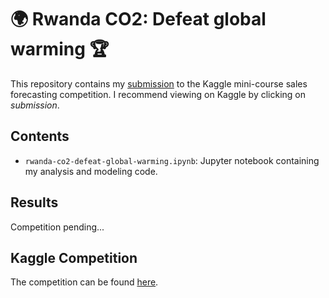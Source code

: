# 🌍 Rwanda CO2: Defeat global warming 🏆

This repository contains my [submission](https://www.kaggle.com/code/kacperrabczewski/rwanda-co2-defeat-global-warming) to the Kaggle mini-course sales forecasting competition. I recommend viewing on Kaggle by clicking on *submission*.

## Contents

- `rwanda-co2-defeat-global-warming.ipynb`: Jupyter notebook containing my analysis and modeling code.

## Results

Competition pending...

## Kaggle Competition

The competition can be found [here](https://www.kaggle.com/competitions/playground-series-s3e20).
